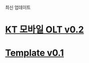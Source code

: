 최신 업데이트

# [KT 모바일 OLT v0.2](https://drive.google.com/file/d/1Ng8lCzOYqY4D-pbyhT8rVehcmCwJrVsC/view?usp=sharing)

# [Template v0.1](https://drive.google.com/file/d/1Ng8lCzOYqY4D-pbyhT8rVehcmCwJrVsC/view?usp=sharing)  
